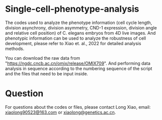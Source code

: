 # Single-cell-phenotype-analysis
The codes used to analyze the phenotype information (cell cycle length, division asynchrony, division asymmetry, CND-1 expression, division angle and relative cell position) of C. elegans embryos from 4D live images. And phenotypic information can be used to analyze the robustness of cell development, please refer to Xiao et. al., 2022 for detailed analysis methods.

You can download the raw data from "https://ngdc.cncb.ac.cn/omix/release/OMIX709". And performing data analysis in sequence according to the numbering sequence of the script and the files that need to be input inside.

# Question
For questions about the codes or files, please contact Long Xiao, email: xiaolong90523@163.com or xiaolong@genetics.ac.cn.

